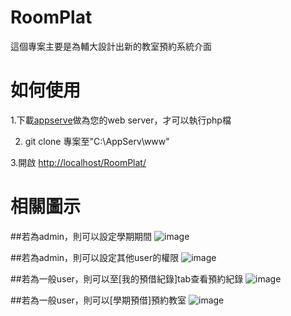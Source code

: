 # RoomPlat
這個專案主要是為輔大設計出新的教室預約系統介面

# 如何使用
1.下載[appserve](https://www.appserv.org/en/download/)做為您的web server，才可以執行php檔

2. git clone 專案至"C:\AppServ\www"

3.開啟 [http://localhost/RoomPlat/](http://localhost/RoomPlat/)


# 相關圖示

##若為admin，則可以設定學期期間
![image](https://github.com/tina94happy/RoomPlat/blob/main/demo_images/setting.png)

##若為admin，則可以設定其他user的權限
![image](https://github.com/tina94happy/RoomPlat/blob/main/demo_images/authorize.png)

##若為一般user，則可以至[我的預借紀錄]tab查看預約紀錄
![image](https://github.com/tina94happy/RoomPlat/blob/main/demo_images/record.png)

##若為一般user，則可以[學期預借]預約教室
![image](https://github.com/tina94happy/RoomPlat/blob/main/demo_images/semester.png)
